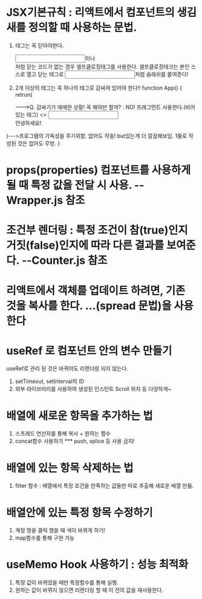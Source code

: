 # JSX기본규칙 : 리액트에서 컴포넌트의 생김새를 정의할 때 사용하는 문법.
1. 태그는 꼭 닫아야한다. <div> </div>
<input>이나 <br>처럼 닫는 코드가 없는 경우 셀프클로징태그를 사용한다.
셀프클로징태크는 본인 스스로 열고 닫는 태그로 <input />처럼 슬래쉬를 붙여준다!

2. 2개 이상의 태그는 꼭 하나의 태그로 감싸져 있어야 한다!!
function App() {
  retrun(
    <div> --->Q. 감싸기가 애매한 상황! 꼭 해야만 할까? : NO! 프래그먼트 사용한다.(비어있는 태그) <></>
     <input />                            
     <div>안녕하세요!</div>                 
    </div>
  )--->프로그램의 가독성을 주기위함. 없어도 작동! but있는게 더 깔끔해보임. 1줄로 작성된 것은 없어도 무방.
}

# props(properties) 컴포넌트를 사용하게 될 때 특정 값을 전달 시 사용. --Wrapper.js 참조

# 조건부 렌더링 : 특정 조건이 참(true)인지 거짓(false)인지에 따라 다른 결과를 보여준다. --Counter.js 참조

# 리액트에서 객체를 업데이트 하려면, 기존 것을 복사를 한다. ...(spread 문법)을 사용한다

# useRef 로 컴포넌트 안의 변수 만들기

useRef로 관리 된 것은 바뀌어도 리랜더링 되지 않는다.
1. setTimeout, setInterval의 ID
2. 외부 라이브러리를 사용하여 생성된 인스턴트 Scroll 위치 등 다양하게~

# 배열에 새로운 항목을 추가하는 법
1. 스프레드 연산자를 통해 복사 + 원하는 함수
2. concat함수 사용하기
*** push, splice 등 사용 금지!

# 배열에 있는 항목 삭제하는 법
1. filter 함수 : 배열에서 특정 조건을 만족하는 값들만 따로 추출해 새로운 배열 만듦.

# 배열안에 있는 특정 항목 수정하기
1. 계정 명을 클릭 했을 때 색이 바뀌게 하기!
2. map함수를 통해 구현 가능


# useMemo Hook 사용하기 : 성능 최적화
1. 특정 값이 바뀌었을 때만 특정함수를 통해 실행.
2. 원하는 값이 바뀌지 않으면 리랜더링 할 때 이 전의 값을 재사용한다.